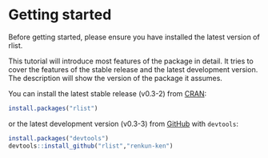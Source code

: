 # Getting started

Before getting started, please ensure you have installed the latest version of rlist.

This tutorial will introduce most features of the package in detail. It tries to cover the features of the stable release and the latest development version. The description will show the version of the package it assumes.

You can install the latest stable release (v0.3-2) from [CRAN](http://cran.r-project.org/web/packages/rlist):

```r
install.packages("rlist")
```

or the latest development version (v0.3-3) from [GitHub](https://github.com/renkun-ken/rlist) with `devtools`:

```r
install.packages("devtools")
devtools::install_github("rlist","renkun-ken")
```
